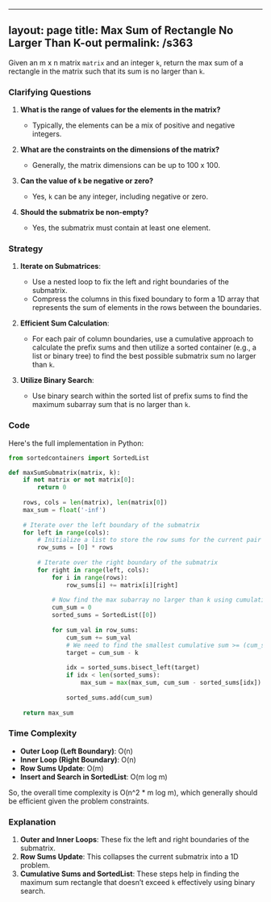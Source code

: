 
---
layout: page
title:  Max Sum of Rectangle No Larger Than K-out
permalink: /s363
---

Given an m x n matrix `matrix` and an integer `k`, return the max sum of a rectangle in the matrix such that its sum is no larger than `k`.

### Clarifying Questions

1. **What is the range of values for the elements in the matrix?**
   - Typically, the elements can be a mix of positive and negative integers.

2. **What are the constraints on the dimensions of the matrix?**
   - Generally, the matrix dimensions can be up to 100 x 100.

3. **Can the value of `k` be negative or zero?**
   - Yes, `k` can be any integer, including negative or zero.

4. **Should the submatrix be non-empty?**
   - Yes, the submatrix must contain at least one element.

### Strategy

1. **Iterate on Submatrices**:
   - Use a nested loop to fix the left and right boundaries of the submatrix.
   - Compress the columns in this fixed boundary to form a 1D array that represents the sum of elements in the rows between the boundaries.

2. **Efficient Sum Calculation**:
   - For each pair of column boundaries, use a cumulative approach to calculate the prefix sums and then utilize a sorted container (e.g., a list or binary tree) to find the best possible submatrix sum no larger than `k`.

3. **Utilize Binary Search**:
   - Use binary search within the sorted list of prefix sums to find the maximum subarray sum that is no larger than `k`.

### Code

Here's the full implementation in Python:

```python
from sortedcontainers import SortedList

def maxSumSubmatrix(matrix, k):
    if not matrix or not matrix[0]:
        return 0
    
    rows, cols = len(matrix), len(matrix[0])
    max_sum = float('-inf')
    
    # Iterate over the left boundary of the submatrix
    for left in range(cols):
        # Initialize a list to store the row sums for the current pair of boundaries
        row_sums = [0] * rows
        
        # Iterate over the right boundary of the submatrix
        for right in range(left, cols):
            for i in range(rows):
                row_sums[i] += matrix[i][right]
            
            # Now find the max subarray no larger than k using cumulative sums
            cum_sum = 0
            sorted_sums = SortedList([0])
            
            for sum_val in row_sums:
                cum_sum += sum_val
                # We need to find the smallest cumulative sum >= (cum_sum - k)
                target = cum_sum - k
                
                idx = sorted_sums.bisect_left(target)
                if idx < len(sorted_sums):
                    max_sum = max(max_sum, cum_sum - sorted_sums[idx])
                
                sorted_sums.add(cum_sum)
    
    return max_sum
```

### Time Complexity

- **Outer Loop (Left Boundary)**: O(n)
- **Inner Loop (Right Boundary)**: O(n)
- **Row Sums Update**: O(m)
- **Insert and Search in SortedList**: O(m log m)

So, the overall time complexity is O(n^2 * m log m), which generally should be efficient given the problem constraints.

### Explanation

1. **Outer and Inner Loops**: These fix the left and right boundaries of the submatrix.
2. **Row Sums Update**: This collapses the current submatrix into a 1D problem.
3. **Cumulative Sums and SortedList**: These steps help in finding the maximum sum rectangle that doesn’t exceed `k` effectively using binary search.